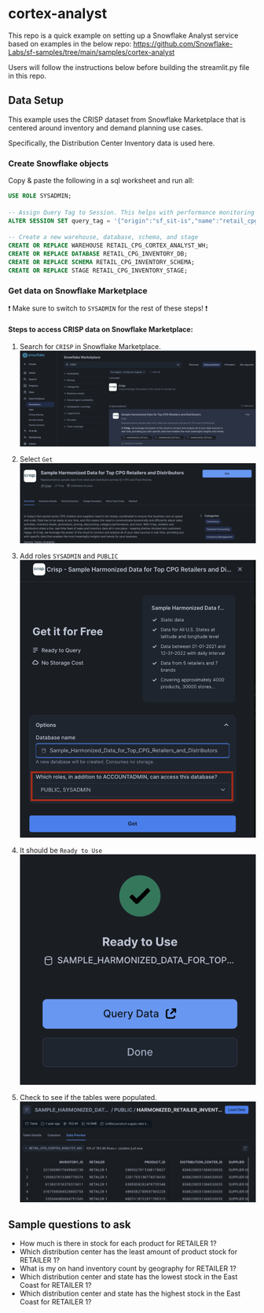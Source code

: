 # cortex-analyst

This repo is a quick example on setting up a Snowflake Analyst service based on examples in the below repo:
https://github.com/Snowflake-Labs/sf-samples/tree/main/samples/cortex-analyst

Users will follow the instructions below before building the streamlit.py file in this repo.

## Data Setup
This example uses the CRISP dataset from Snowflake Marketplace that is centered around inventory and demand planning use cases.

Specifically, the Distribution Center Inventory data is used here.

### Create Snowflake objects
Copy & paste the following in a sql worksheet and run all:

```sql
USE ROLE SYSADMIN;

-- Assign Query Tag to Session. This helps with performance monitoring and troubleshooting.
ALTER SESSION SET query_tag = '{"origin":"sf_sit-is","name":"retail_cpg_inventory_cortex_analyst","version":{"major":1, "minor":0},"attributes":{"is_quickstart":0, "source":"sql"}}';

-- Create a new warehouse, database, schema, and stage
CREATE OR REPLACE WAREHOUSE RETAIL_CPG_CORTEX_ANALYST_WH;
CREATE OR REPLACE DATABASE RETAIL_CPG_INVENTORY_DB;
CREATE OR REPLACE SCHEMA RETAIL_CPG_INVENTORY_SCHEMA;
CREATE OR REPLACE STAGE RETAIL_CPG_INVENTORY_STAGE;
```

### Get data on Snowflake Marketplace
:exclamation: Make sure to switch to `SYSADMIN` for the rest of these steps! :exclamation:
#### Steps to access CRISP data on Snowflake Marketplace:

1. Search for `CRISP` in Snowflake Marketplace.
![](img/retail_1.png)

2. Select `Get`
![](img/retail_2.png)

3. Add roles `SYSADMIN` and `PUBLIC`
![](img/retail_3.png)

4. It should be `Ready to Use`
![](img/retail_4.png)

5. Check to see if the tables were populated.
![](img/retail_5.png)

## Sample questions to ask
- How much is there in stock for each product for RETAILER 1?
- Which distribution center has the least amount of product stock for RETAILER 1?
- What is my on hand inventory count by geography for RETAILER 1?
- Which distribution center and state has the lowest stock in the East Coast for RETAILER 1?
- Which distribution center and state has the highest stock in the East Coast for RETAILER 1?